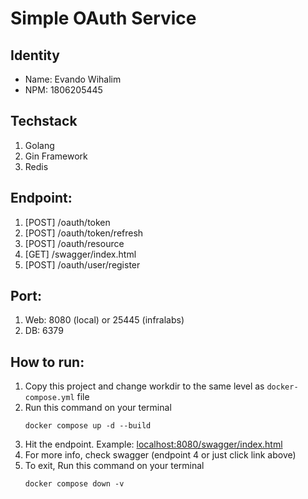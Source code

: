 # Simple OAuth Service
## Identity
* Name: Evando Wihalim
* NPM: 1806205445
## Techstack
1. Golang
2. Gin Framework
3. Redis

## Endpoint:
1. [POST] /oauth/token
2. [POST] /oauth/token/refresh
3. [POST] /oauth/resource
4. [GET] /swagger/index.html
5. [POST] /oauth/user/register

## Port:
1. Web: 8080 (local) or 25445 (infralabs)
2. DB: 6379

## How to run:
1. Copy this project and change workdir to the same level as ```docker-compose.yml``` file
2. Run this command on your terminal
    ```console 
    docker compose up -d --build
    ```
3. Hit the endpoint. Example: [localhost:8080/swagger/index.html](http://localhost:8080/swagger/index.html)
4. For more info, check swagger (endpoint 4 or just click link above)
5. To exit, Run this command on your terminal
    ```console 
    docker compose down -v
    ```